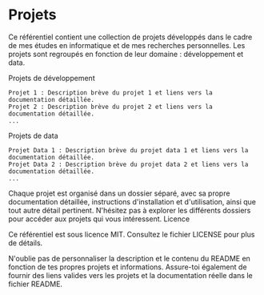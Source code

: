 # Projets
Ce référentiel contient une collection de projets  développés dans le cadre de mes études en informatique et de mes recherches personnelles. Les projets sont regroupés en fonction de leur domaine : développement et data. 

Projets de développement

    Projet 1 : Description brève du projet 1 et liens vers la documentation détaillée.
    Projet 2 : Description brève du projet 2 et liens vers la documentation détaillée.
    ...

Projets de data

    Projet Data 1 : Description brève du projet data 1 et liens vers la documentation détaillée.
    Projet Data 2 : Description brève du projet data 2 et liens vers la documentation détaillée.
    ...

Chaque projet est organisé dans un dossier séparé, avec sa propre documentation détaillée, instructions d'installation et d'utilisation, ainsi que tout autre détail pertinent. N'hésitez pas à explorer les différents dossiers pour accéder aux projets qui vous intéressent.
Licence

Ce référentiel est sous licence MIT. Consultez le fichier LICENSE pour plus de détails.

N'oublie pas de personnaliser la description et le contenu du README en fonction de tes propres projets et informations. Assure-toi également de fournir des liens valides vers les projets et la documentation réelle dans le fichier README.
